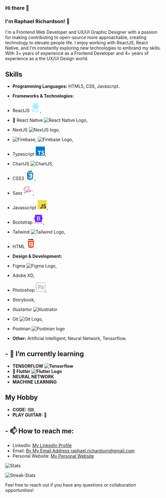 ### Hi there 👋
### I'm Raphael Richardson! 👋

I'm a Frontend Web Developer and UX/UI Graphic Designer with a passion for making contributing to open-source more approachable, creating technology to elevate people life. I enjoy working with ReactJS, React Native, and I'm constantly exploring new technologies to embrand my skills. With 3+ years of experience as a Frontend Developer and 4+ years of experience as a the UX/UI Design world.

## Skills
- **Programming Languages:** HTML5, CSS, Javascript.
- **Frameworks & Technologies:**
- ReactJS <img src="https://raw.githubusercontent.com/devicons/devicon/master/icons/react/react-original-wordmark.svg" alt="ReactJS Logo" width="30" height="30">,
- 📱 React Native <img src="https://reactnative.dev/img/header_logo.svg" alt="React Native Logo" width="30" height="30">,
- NextJS <img src="https://cdn.worldvectorlogo.com/logos/nextjs-2.svg" alt="NextJS logo" width="30" height="30">,
- ![Firebase](https://www.vectorlogo.zone/logos/firebase/firebase-icon.svg), <img src="https://img.shields.io/badge/firebase-a08021?style=for-the-badge&logo=firebase&logoColor=ffcd34" alt="Firebase Logo" width="30" height="30">,
- Typescript <img src="https://raw.githubusercontent.com/devicons/devicon/master/icons/typescript/typescript-original.svg" alt="Typescript Logo" width="30" height="30">,
- ChartJS <img src="https://www.chartjs.org/media/logo-title.svg" alt="ChartJS" width="30" height="30">,
-  CSS3 <img src="https://raw.githubusercontent.com/devicons/devicon/master/icons/css3/css3-original-wordmark.svg" alt="CSS Logo" width="30" height="30">,
-  Sass <img src="https://raw.githubusercontent.com/devicons/devicon/master/icons/sass/sass-original.svg" alt="Sass Logo" width="30" height="30">,
- Javasscript <img src="https://raw.githubusercontent.com/devicons/devicon/master/icons/javascript/javascript-original.svg" alt="Javascript" width="30" height="30">,
- Bootstrap <img src="https://raw.githubusercontent.com/devicons/devicon/master/icons/bootstrap/bootstrap-plain-wordmark.svg" alt="Bootstrap Logo" width="30" height="30">,
- Tailwind <img src="https://www.vectorlogo.zone/logos/tailwindcss/tailwindcss-icon.svg" alt="Tailwind Logo" width="30" height="30">,
- HTML <img src="https://raw.githubusercontent.com/devicons/devicon/master/icons/html5/html5-original-wordmark.svg" alt="html Logo" width="30" height="30">.


- **Design & Development:**
- Figma <img src="https://www.vectorlogo.zone/logos/figma/figma-icon.svg" alt="Figma Logo" width="30" height="30">,
- Adobe XD,
- Photoshop <img src="https://raw.githubusercontent.com/devicons/devicon/master/icons/photoshop/photoshop-line.svg" alt="Photoshop" width="30" height="30">,
- Storybook,
- Illustartor <img src="https://www.vectorlogo.zone/logos/adobe_illustrator/adobe_illustrator-icon.svg" alt="Illustrator" width="30" height="30">
- Git <img src="https://www.vectorlogo.zone/logos/git-scm/git-scm-icon.svg" alt="Git Logo" width="30" height="30">,
- Postman <img src="https://www.vectorlogo.zone/logos/getpostman/getpostman-icon.svg" alt="Postman logo" width="30" height="30">

- **Other:** Artificial Intelligent, Neural Network, Tensorflow.

 ## - 🌱 I’m currently learning 
 - **TENSORFLOW <img src="https://www.vectorlogo.zone/logos/tensorflow/tensorflow-icon.svg" alt="Tensorflow" width="30" height="30">**
 - **📱 Flutter  <img src="https://www.vectorlogo.zone/logos/flutterio/flutterio-icon.svg)" alt="Flutter Logo" width="30" height="30">**
 - **NEURAL NETWORK**
 - **MACHINE LEARNING**

 ## My Hobby
 - **CODE:** ⌨,
 - **PLAY GUITAR:** 🎸


## - 📫 How to reach me: 
- LinkedIn: [My LinkedIn Profile](https://linkedin.com/in/raprichardson)
- Email: [By My Email Address raphael.richardson@gmail.com](raphael.richardson@gmail.com)
- Personal Website: [My Personal Website](https://raphaelrichardsonb.web.app)

![Stats](https://github-readme-stats.vercel.app/api/top-langs?username=rapric2115&show_icons=true&locale=en&layout=compact)

![Streak-Stats](https://github-readme-streak-stats.herokuapp.com/?user=rapric2115&)


Feel free to reach out if you have any questions or collaboration opportunities!




<!--
**rapric2115/rapric2115** is a ✨ _special_ ✨ repository because its `README.md` (this file) appears on your GitHub profile.

Here are some ideas to get you started:

- 🔭 I’m currently working on ...
- 🌱 I’m currently learning ...
- 👯 I’m looking to collaborate on ...
- 🤔 I’m looking for help with ...
- 💬 Ask me about ...
- 📫 How to reach me: ...
- 😄 Pronouns: ...
- ⚡ Fun fact: ...
-->
